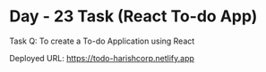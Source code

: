 # Day - 23 Task (React To-do App)

Task Q: To create a To-do Application using React

Deployed URL: https://todo-harishcorp.netlify.app
